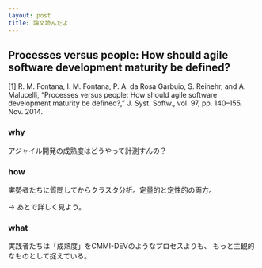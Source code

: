 ```yaml
---
layout: post
title: 論文読んだよ
---
```


## Processes versus people: How should agile software development maturity be defined?

[1] R. M. Fontana, I. M. Fontana, P. A. da Rosa Garbuio, S. Reinehr, and A. Malucelli, “Processes versus people: How should agile software development maturity be defined?,” J. Syst. Softw., vol. 97, pp. 140–155, Nov. 2014.

### why

アジャイル開発の成熟度はどうやって計測すんの？

### how

実勢者たちに質問してからクラスタ分析。定量的と定性的の両方。

→ あとで詳しく見よう。

### what

実践者たちは「成熟度」をCMMI-DEVのようなプロセスよりも、
もっと主観的なものとして捉えている。
